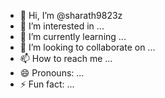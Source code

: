 - 👋 Hi, I’m @sharath9823z
- 👀 I’m interested in ...
- 🌱 I’m currently learning ...
- 💞️ I’m looking to collaborate on ...
- 📫 How to reach me ...
- 😄 Pronouns: ...
- ⚡ Fun fact: ...

<!---
sharath9823z/sharath9823z is a ✨ special ✨ repository because its `README.md` (this file) appears on your GitHub profile.
You can click the Preview link to take a look at your changes.
--->
